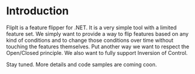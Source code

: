 # Introduction

FlipIt is a feature flipper for .NET.  It is a very simple tool with a limited feature set.  We simply want to provide a way to flip features based on any kind of conditions and to change those conditions over time without touching the features themselves.  Put another way we want to respect the Open/Closed principle.  We also want to fully support Inversion of Control.

Stay tuned.  More details and code samples are coming coon.